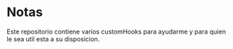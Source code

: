 # Notas

Este repositorio contiene varios customHooks para ayudarme y para quien le sea util esta a su disposicion.

